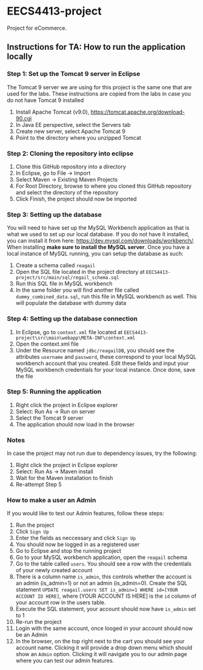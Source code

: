 # EECS4413-project
Project for eCommerce.

## Instructions for TA: How to run the application locally

### Step 1: Set up the Tomcat 9 server in Eclipse
The Tomcat 9 server we are using for this project is the same one that are used for the labs.
These instructions are copied from the labs in case you do not have Tomcat 9 installed
1. Install Apache Tomcat (v9.0), https://tomcat.apache.org/download-90.cgi
2. In Java EE perspective, select the Servers tab
3. Create new server, select Apache Tomcat 9
4. Point to the directory where you unzipped Tomcat

### Step 2: Cloning the repository into eclipse
1. Clone this GitHub repository into a directory
2. In Eclipse, go to File -> Import
3. Select Maven -> Existing Maven Projects
4. For Root Directory, browse to where you cloned this GitHub repository and select the directory of the repository
5. Click Finish, the project should now be imported

### Step 3: Setting up the database
You will need to have set up the MySQL Workbench application as that is what we used to set up our local database. If you do not have it installed,
you can install it from here: https://dev.mysql.com/downloads/workbench/. When installing **make sure to install the MySQL server**.
Once you have a local instance of MySQL running, you can setup the database as such:
1. Create a schema called `reagail`
2. Open the SQL file located in the project directory at `EECS4413-project/src/main/sql/regail_schema.sql`
3. Run this SQL file in MySQL workbench
4. In the same folder you will find another file called `dummy_combined_data.sql`, run this file in MySQL workbench as well. This will populate the database with dummy data

### Step 4: Setting up the database connection
1. In Eclipse, go to `context.xml` file located at `EECS4413-project\src\main\webapp\META-INF\context.xml`
2. Open the context.xml file
3. Under the Resource named `jdbc/reagailDB`, you should see the attributes `username` and `password`, these correspond to your local MySQL workbench account that you created. Edit these fields and input your MySQL workbench credentials for your local instance. Once done, save the file

### Step 5: Running the application
1. Right click the project in Eclipse explorer
2. Select: Run As -> Run on server
3. Select the Tomcat 9 server
4. The application should now load in the browser

### Notes
In case the project may not run due to dependency issues, try the following:
1. Right click the project in Eclipse explorer
2. Select: Run As -> Maven install
3. Wait for the Maven installation to finish
4. Re-attempt Step 5

### How to make a user an Admin
If you would like to test our Admin features, follow these steps:
1. Run the project
2. Click `Sign Up`
3. Enter the fields as neccessary and click `Sign Up`
4. You should now be logged in as a registered user
5. Go to Eclipse and stop the running project
6. Go to your MySQL workbench application, open the `reagail` schema
7. Go to the table called `users`. You should see a row with the credentials of your newly created account
8. There is a column name `is_admin`, this controls whether the account is an admin (is_admin=1) or not an admin (is_admin=0). Create the SQL statement
`UPDATE reagail.users SET is_admin=1 WHERE id=[YOUR ACCOUNT ID HERE]`, where [YOUR ACCOUNT IS HERE] is the `id` column of your account row in the users table.
9. Execute the SQL statement, your account should now have `is_admin` set to 1
10. Re-run the project
11. Login with the same account, once looged in your account should now be an Admin
12. In the browser, on the top right next to the cart you should see your account name. Clicking it will provide a drop down menu which should show an `Admin` option. Clicking it will navigate you to our admin page where you can test our admin features.
